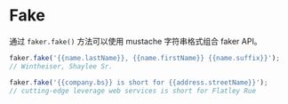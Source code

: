 # Fake

通过 `faker.fake()` 方法可以使用 mustache 字符串格式组合 faker API。

```js
faker.fake('{{name.lastName}}, {{name.firstName}} {{name.suffix}}');
// Wintheiser, Shaylee Sr.

faker.fake('{{company.bs}} is short for {{address.streetName}}');
// cutting-edge leverage web services is short for Flatley Rue
```
